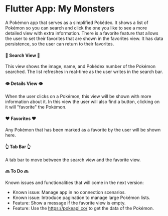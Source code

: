 # Flutter App: My Monsters

A Pokémon app that serves as a simplified Pokédex. It shows a list of Pokémon so you can search and click the one you like to see a more detailed view with extra information.
There is a favorite feature that allows the user to set their favorites that are shown in the favorites view. It has data persistence, so the user can return to their favorites.

#### 🦖 **Search View** 🦖️

This view shows the image, name, and Pokédex number of the Pokémon searched. The list refreshes in real-time as the user writes in the search bar.

#### 👁 **Details View** 👁

When the user clicks on a Pokémon, this view will be shown with more information about it. In this view the user will also find a button, clicking on it will "favorite" the Pokémon.

#### ❤️ **Favorites** ❤️

Any Pokémon that has been marked as a favorite by the user will be shown here.

#### 👆 **Tab Bar** 👆

A tab bar to move between the search view and the favorite view.

#### 🔜 **To Do** 🔜

Known issues and functionalities that will come in the next version:

- Known issue: Manage app in no connection scenarios.
- Known issue: Introduce pagination to manage large Pokémon lists.
- Feature: Show a message if the favorite view is empty.
- Feature: Use the https://pokeapi.co/ to get the data of the Pokémon.